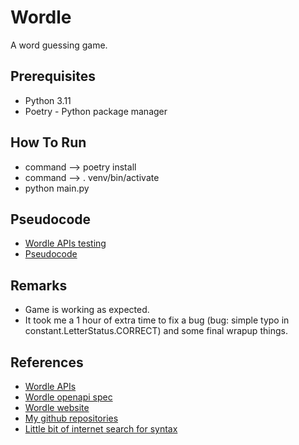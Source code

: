 # Wordle

A word guessing game.

## Prerequisites

- Python 3.11
- Poetry - Python package manager

## How To Run

- command --> poetry install
- command --> . venv/bin/activate
- python main.py

## Pseudocode

- [Wordle APIs testing](./wordle_api.http)
- [Pseudocode](./pseudocode.pseudo)

## Remarks

- Game is working as expected.
- It took me a 1 hour of extra time to fix a bug (bug: simple typo in constant.LetterStatus.CORRECT) and some final wrapup things.

## References

- [Wordle APIs](https://wordle.votee.dev:8000/redoc)
- [Wordle openapi spec](./wordle_openapi_spec.json)
- [Wordle website](https://www.nytimes.com/games/wordle/index.html)
- [My github repositories](https://github.com/anuprshetty?tab=repositories)
- [Little bit of internet search for syntax](https://www.google.com)
